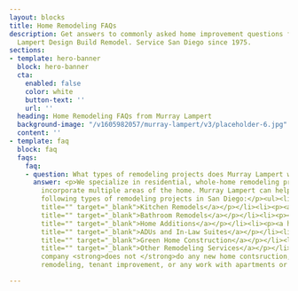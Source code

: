 ```yaml
---
layout: blocks
title: Home Remodeling FAQs
description: Get answers to commonly asked home improvement questions from Murray
  Lampert Design Build Remodel. Service San Diego since 1975.
sections:
- template: hero-banner
  block: hero-banner
  cta:
    enabled: false
    color: white
    button-text: ''
    url: ''
  heading: Home Remodeling FAQs from Murray Lampert
  background-image: "/v1605982057/murray-lampert/v3/placeholder-6.jpg"
  content: ''
- template: faq
  block: faq
  faqs:
    faq:
    - question: What types of remodeling projects does Murray Lampert work on?
      answer: <p>We specialize in residential, whole-home remodeling projects that
        incorporate multiple areas of the home. Murray Lampert can help you with the
        following types of remodeling projects in San Diego:</p><ul><li><p><a href="/san-diego-kitchen-remodels"
        title="" target="_blank">Kitchen Remodels</a></p></li><li><p><a href="/san-diego-bathroom-remodels"
        title="" target="_blank">Bathroom Remodels</a></p></li><li><p><a href="/san-diego-home-additions"
        title="" target="_blank">Home Additions</a></p></li><li><p><a href="/san-diego-in-law-suites"
        title="" target="_blank">ADUs and In-Law Suites</a></p></li><li><p><a href="/san-diego-green-home-construction"
        title="" target="_blank">Green Home Construction</a></p></li><li><p><a href="/other-remodeling-services"
        title="" target="_blank">Other Remodeling Services</a></p></li></ul><p>Our
        company <strong>does not </strong>do any new home contsruction, commercial
        remodeling, tenant improvement, or any work with apartments or condos.</p>

---
```

